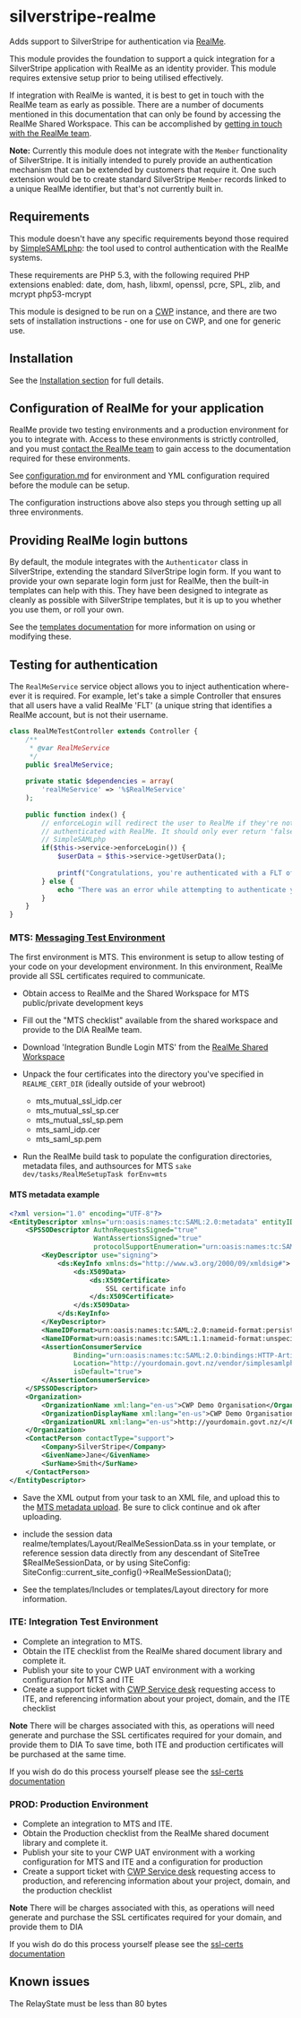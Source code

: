silverstripe-realme
============================

Adds support to SilverStripe for authentication via [RealMe](https://www.realme.govt.nz/).

This module provides the foundation to support a quick integration for a SilverStripe application with RealMe as an 
identity provider. This module requires extensive setup prior to being utilised effectively.

If integration with RealMe is wanted, it is best to get in touch with the RealMe team as early as possible. There are a 
number of documents mentioned in this documentation that can only be found by accessing the RealMe Shared Workspace. 
This can be accomplished by [getting in touch with the RealMe team](https://www.realme.govt.nz/realme-business/).

**Note:** Currently this module does not integrate with the `Member` functionality of SilverStripe. It is initially 
intended to purely provide an authentication mechanism that can be extended by customers that require it. One such 
extension would be to create standard SilverStripe `Member` records linked to a unique RealMe identifier, but that's 
not currently built in.

## Requirements
This module doesn't have any specific requirements beyond those required by [SimpleSAMLphp](https://simplesamlphp.org): 
the tool used to control authentication with the RealMe systems.

These requirements are PHP 5.3, with the following required PHP extensions enabled: date, dom, hash, libxml, openssl,
pcre, SPL, zlib, and mcrypt php53-mcrypt

This module is designed to be run on a [CWP](https://www.cwp.govt.nz/) instance, and there are two sets of installation 
instructions - one for use on CWP, and one for generic use.

## Installation

See the [Installation section](docs/en/installation.md) for full details.

## Configuration of RealMe for your application

RealMe provide two testing environments and a production environment for you to integrate with. Access to these 
environments is strictly controlled, and you must [contact the RealMe team](https://www.realme.govt.nz/realme-business/) 
to gain access to the documentation required for these environments.

See [configuration.md](docs/en/configuration.md) for environment and YML configuration required before the module can be
setup.

The configuration instructions above also steps you through setting up all three environments. 

## Providing RealMe login buttons

By default, the module integrates with the `Authenticator` class in SilverStripe, extending the standard SilverStripe 
login form. If you want to provide your own separate login form just for RealMe, then the built-in templates can help 
with this. They have been designed to integrate as cleanly as possible with SilverStripe templates, but it is up to you 
whether you use them, or roll your own.

See the [templates documentation](docs/en/templates.md) for more information on using or modifying these.

## Testing for authentication

The `RealMeService` service object allows you to inject authentication where-ever it is required. For example, let's 
take a simple Controller that ensures that all users have a valid RealMe 'FLT' (a unique string that identifies a RealMe 
account, but is not their username.

```php
class RealMeTestController extends Controller {
	/**
	 * @var RealMeService
	 */
	public $realMeService;
	
	private static $dependencies = array(
		'realMeService' => '%$RealMeService'
	);
	
	public function index() {
		// enforceLogin will redirect the user to RealMe if they're not authenticated, or return true if they are 
		// authenticated with RealMe. It should only ever return 'false' if there was an initial error dealing with 
		// SimpleSAMLphp
		if($this->service->enforceLogin()) {
			$userData = $this->service->getUserData();
			
			printf("Congratulations, you're authenticated with a FLT of '%s'!", $userData->UserFlt);
		} else {
			echo "There was an error while attempting to authenticate you.";
		}
	}
}
```

### MTS: [Messaging Test Environment](https://mts.realme.govt.nz/logon-mts/home)

The first environment is MTS. This environment is setup to allow testing of your code on your development environment. 
In this environment, RealMe provide all SSL certificates required to communicate.

- Obtain access to RealMe and the Shared Workspace for MTS public/private development keys
- Fill out the "MTS checklist" available from the shared workspace and provide to the DIA RealMe team.
- Download 'Integration Bundle Login MTS' from the [RealMe Shared Workspace](https://see.govt.nz/realme/realme/Library/Forms/Library.aspx)
- Unpack the four certificates into the directory you've specified in `REALME_CERT_DIR` (ideally outside of your webroot)
    - mts_mutual_ssl_idp.cer
    - mts_mutual_ssl_sp.cer
    - mts_mutual_ssl_sp.pem
    - mts_saml_idp.cer
    - mts_saml_sp.pem

- Run the RealMe build task to populate the configuration directories, metadata files, and authsources for MTS
```sake dev/tasks/RealMeSetupTask forEnv=mts```

#### MTS metadata example ####

```xml
<?xml version="1.0" encoding="UTF-8"?>
<EntityDescriptor xmlns="urn:oasis:names:tc:SAML:2.0:metadata" entityID="http://yourdomain.govt.nz/p-realm/s-name">
	<SPSSODescriptor AuthnRequestsSigned="true"
                     WantAssertionsSigned="true"
                     protocolSupportEnumeration="urn:oasis:names:tc:SAML:2.0:protocol">
        <KeyDescriptor use="signing">
            <ds:KeyInfo xmlns:ds="http://www.w3.org/2000/09/xmldsig#">
                <ds:X509Data>
                    <ds:X509Certificate>
                        SSL certificate info
                    </ds:X509Certificate>
                </ds:X509Data>
            </ds:KeyInfo>
        </KeyDescriptor>
        <NameIDFormat>urn:oasis:names:tc:SAML:2.0:nameid-format:persistent</NameIDFormat>
        <NameIDFormat>urn:oasis:names:tc:SAML:1.1:nameid-format:unspecified</NameIDFormat>
        <AssertionConsumerService
                Binding="urn:oasis:names:tc:SAML:2.0:bindings:HTTP-Artifact"
                Location="http://yourdomain.govt.nz/vendor/simplesamlphp/simplesamlphp/www/module.php/saml/sp/saml2-acs.php/realme-mts" index="0"
                isDefault="true">
        </AssertionConsumerService>
    </SPSSODescriptor>
    <Organization>
        <OrganizationName xml:lang="en-us">CWP Demo Organisation</OrganizationName>
        <OrganizationDisplayName xml:lang="en-us">CWP Demo Organisation</OrganizationDisplayName>
        <OrganizationURL xml:lang="en-us">http://yourdomain.govt.nz/</OrganizationURL>
    </Organization>
    <ContactPerson contactType="support">
        <Company>SilverStripe</Company>
        <GivenName>Jane</GivenName>
        <SurName>Smith</SurName>
    </ContactPerson>
</EntityDescriptor>
``` 

- Save the XML output from your task to an XML file, and upload this to the [MTS metadata upload](https://mts.realme.govt.nz/logon-mts/metadataupdate). Be sure to click continue and ok after uploading.

- include the session data realme/templates/Layout/RealMeSessionData.ss in your template, or reference session data
directly from any descendant of SiteTree $RealMeSessionData, or by using SiteConfig: SiteConfig::current_site_config()->RealMeSessionData();
- See the templates/Includes or templates/Layout directory for more information.

### ITE: Integration Test Environment

- Complete an integration to MTS.
- Obtain the ITE checklist from the RealMe shared document library and complete it.
- Publish your site to your CWP UAT environment with a working configuration for MTS and ITE 
- Create a support ticket with [CWP Service desk](https://www.cwp.govt.nz/service-desk/new-request/) requesting access to ITE, and referencing information about your project, domain, and the ITE checklist

**Note** There will be charges associated with this, as operations will need generate and purchase the SSL certificates required for your domain, and provide them to DIA
To save time, both ITE and production certificates will be purchased at the same time.

If you wish do do this process yourself please see the [ssl-certs documentation](docs/en/ssl-certs.md) 
 
### PROD: Production Environment

- Complete an integration to MTS and ITE.
- Obtain the Production checklist from the RealMe shared document library and complete it.
- Publish your site to your CWP UAT environment with a working configuration for MTS and ITE and a configuration for production
- Create a support ticket with [CWP Service desk](https://www.cwp.govt.nz/service-desk/new-request/) requesting access to production, and referencing information about your project, domain, and the production checklist

**Note** There will be charges associated with this, as operations will need generate and purchase the SSL certificates required for your domain, and provide them to DIA

If you wish do do this process yourself please see the [ssl-certs documentation](docs/en/ssl-certs.md) 

## Known issues
The RelayState must be less than 80 bytes

